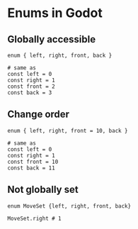 # Enums in Godot

## Globally accessible

    enum { left, right, front, back }
    
    # same as
    const left = 0
    const right = 1
    const front = 2
    const back = 3

## Change order

    enum { left, right, front = 10, back }
    
    # same as
    const left = 0
    const right = 1
    const front = 10
    const back = 11

## Not globally set

    enum MoveSet {left, right, front, back}
    
    MoveSet.right # 1